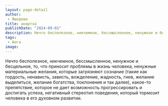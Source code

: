 ```yaml
---
layout: page-detail
author:
 - Яшодеви
title: анартха
publishDate: "2024-09-01"
description: Нечто бесполезное, никчемное, бессмысленное, ненужное и бесцельное, то, что приносит проблемы в жизнь человека, ненужные материальные желания, которые загрязняют сознание (такие как гордость, ненависть, зависть, вожделение, жадность, гнев, желание выделиться, желание богатства, поклонения и так далее), какое-то препятствие, которое не дает возможность прогрессировать и достигать успеха, негативный стереотип поведения, который тормозит человека в его духовном развитии.
tags:
 - йога
image: 
---
```


Нечто бесполезное, никчемное, бессмысленное, ненужное и бесцельное, то, что приносит проблемы в жизнь человека, ненужные материальные желания, которые загрязняют сознание (такие как гордость, ненависть, зависть, вожделение, жадность, гнев, желание выделиться, желание богатства, поклонения и так&nbsp;далее), какое-то препятствие, которое не дает возможность прогрессировать и достигать успеха, негативный стереотип поведения, который тормозит человека в его духовном развитии.

